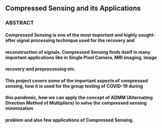 ##                                                     Compressed Sensing and its Applications

###                                                                    ABSTRACT

####            Compressed Sensing is one of the most important and highly sought-after signal processing technique used for the recovery and
#### reconstruction of signals. Compressed Sensing finds itself in many important applications like in Single Pixel Camera, MRI imaging, image 
#### recovery and preprocessing etc.

####            This project covers some of the important aspects of compressed sensing, how it is used for the group testing of COVID-19 during 
#### this pandemic, how we can apply the concept of ADMM (Alternating Direction Method of Multipliers) to solve the compressed sensing minimization
#### problem and also few applications of Compressed Sensing.
